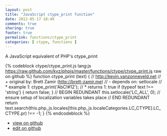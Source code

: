 ```yaml
---
layout: post
title: "JavaScript ctype_print function"
date: 2012-05-17 18:49
comments: true
sharing: true
footer: true
permalink: functions/ctype_print
categories: [ ctype, functions ]
---
```

A JavaScript equivalent of PHP's ctype_print
<!-- more -->
{% codeblock ctype/ctype_print.js lang:js https://raw.github.com/kvz/phpjs/master/functions/ctype/ctype_print.js raw on github %}
function ctype_print (text) {
    // http://kevin.vanzonneveld.net
    // +   original by: Brett Zamir (http://brett-zamir.me)
    // -    depends on: setlocale
    // *     example 1: ctype_print('AbC!#12');
    // *     returns 1: true
    if (typeof text !== 'string') {
        return false;
    }
    // BEGIN REDUNDANT
    this.setlocale('LC_ALL', 0); // ensure setup of localization variables takes place
    // END REDUNDANT
    return text.search(this.php_js.locales[this.php_js.localeCategories.LC_CTYPE].LC_CTYPE.pr) !== -1;
}
{% endcodeblock %}
<ul>
 <li><a href="https://github.com/kvz/phpjs/blob/master/functions/ctype/ctype_print.js">view on github</a></li>
 <li><a href="https://github.com/kvz/phpjs/edit/master/functions/ctype/ctype_print.js">edit on github</a></li>
</ul>
